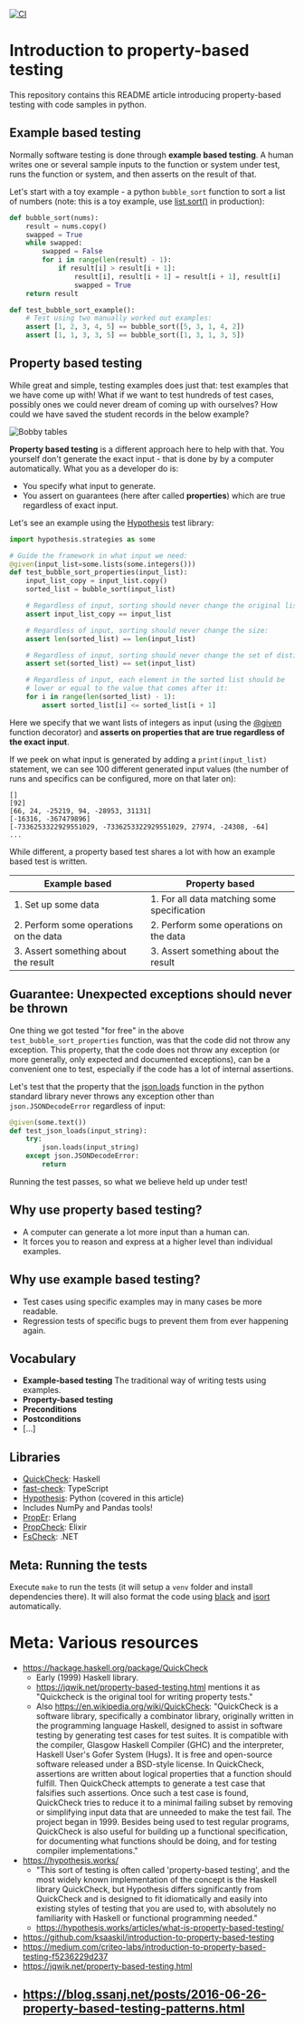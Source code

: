 [![CI](https://github.com/meeshkan/introduction-to-property-based-testing/workflows/CI/badge.svg)](https://github.com/meeshkan/introduction-to-property-based-testing/actions?query=branch%3Amaster)

# Introduction to property-based testing
This repository contains this README article introducing property-based testing with code samples in python.

## Example based testing
Normally software testing is done through **example based testing**. A human writes one or several sample inputs to the function or system under test, runs the function or system, and then asserts on the result of that.

Let's start with a toy example - a python `bubble_sort` function to sort a list of numbers (note: this is a toy example, use [list.sort()](https://docs.python.org/3/library/stdtypes.html#list.sort) in production):

```python
def bubble_sort(nums):
    result = nums.copy()
    swapped = True
    while swapped:
        swapped = False
        for i in range(len(result) - 1):
            if result[i] > result[i + 1]:
                result[i], result[i + 1] = result[i + 1], result[i]
                swapped = True
    return result

def test_bubble_sort_example():
    # Test using two manually worked out examples:
    assert [1, 2, 3, 4, 5] == bubble_sort([5, 3, 1, 4, 2])
    assert [1, 1, 3, 3, 5] == bubble_sort([1, 3, 1, 3, 5])
```

## Property based testing
While great and simple, testing examples does just that: test examples that we have come up with! What if we want to test hundreds of test cases, possibly ones we could never dream of coming up with ourselves? How could we have saved the student records in the below example?

![Bobby tables](https://imgs.xkcd.com/comics/exploits_of_a_mom.png)

**Property based testing** is a different approach here to help with that. You yourself don't generate the exact input - that is done by by a computer automatically. What you as a developer do is:

- You specify what input to generate.
- You assert on guarantees (here after called **properties**) which are true regardless of exact input.

Let's see an example using the [Hypothesis](https://hypothesis.readthedocs.io/en/latest/) test library:

```python
import hypothesis.strategies as some

# Guide the framework in what input we need:
@given(input_list=some.lists(some.integers()))
def test_bubble_sort_properties(input_list):
    input_list_copy = input_list.copy()
    sorted_list = bubble_sort(input_list)

    # Regardless of input, sorting should never change the original list:
    assert input_list_copy == input_list

    # Regardless of input, sorting should never change the size:
    assert len(sorted_list) == len(input_list)

    # Regardless of input, sorting should never change the set of distinct elements:
    assert set(sorted_list) == set(input_list)

    # Regardless of input, each element in the sorted list should be
    # lower or equal to the value that comes after it:
    for i in range(len(sorted_list) - 1):
        assert sorted_list[i] <= sorted_list[i + 1]
```

Here we specify that we want lists of integers as input (using the [@given](https://hypothesis.readthedocs.io/en/latest/details.html#hypothesis.given) function decorator) and **asserts on properties that are true regardless of the exact input**.

If we peek on what input is generated by adding a `print(input_list)` statement, we can see 100 different generated input values (the number of runs and specifics can be configured, more on that later on):

```
[]
[92]
[66, 24, -25219, 94, -28953, 31131]
[-16316, -367479896]
[-7336253322929551029, -7336253322929551029, 27974, -24308, -64]
...
```

While different, a property based test shares a lot with how an example based test is written.

| Example based                          | Property based                              |
| -------------------------------------- | ------------------------------------------- |
| 1. Set up some data                    | 1. For all data matching some specification |
| 2. Perform some operations on the data | 2. Perform some operations on the data      |
| 3. Assert something about the result   | 3. Assert something about the result        |


## Guarantee: Unexpected exceptions should never be thrown
One thing we got tested "for free" in the above `test_bubble_sort_properties` function, was that the code did not throw any exception. This property, that the code does not throw any exception (or more generally, only expected and documented exceptions), can be a convenient one to test, especially if the code has a lot of internal assertions.

Let's test that the property that the [json.loads](https://docs.python.org/3/library/json.html#json.loads) function in the python standard library never throws any exception other than `json.JSONDecodeError` regardless of input:

```python
@given(some.text())
def test_json_loads(input_string):
    try:
        json.loads(input_string)
    except json.JSONDecodeError:
        return
```

Running the test passes, so what we believe held up under test!

## Why use property based testing?
- A computer can generate a lot more input than a human can.
- It forces you to reason and express at a higher level than individual examples. 

## Why use example based testing?
- Test cases using specific examples may in many cases be more readable.
- Regression tests of specific bugs to prevent them from ever happening again.

## Vocabulary
- **Example-based testing** The traditional way of writing tests using examples.
- **Property-based testing** 
- **Preconditions**
- **Postconditions**
- [...]


## Libraries
- [QuickCheck](https://hackage.haskell.org/package/QuickCheck): Haskell
- [fast-check](https://github.com/dubzzz/fast-check): TypeScript
- [Hypothesis](https://hypothesis.readthedocs.io/en/latest/): Python (covered in this article)
- Includes NumPy and Pandas tools!
- [PropEr](https://proper-testing.github.io/): Erlang
- [PropCheck](https://github.com/alfert/propcheck): Elixir
- [FsCheck](https://fscheck.github.io/FsCheck/): .NET


## Meta: Running the tests
Execute `make` to run the tests (it will setup a `venv` folder and install dependencies there). It will also format the code using [black](https://black.readthedocs.io/en/stable/) and [isort](https://timothycrosley.github.io/isort/) automatically.

# Meta: Various resources
- https://hackage.haskell.org/package/QuickCheck
  - Early (1999) Haskell library.
  - https://jqwik.net/property-based-testing.html mentions it as "Quickcheck is the original tool for writing property tests."
  - Also https://en.wikipedia.org/wiki/QuickCheck: "QuickCheck is a software library, specifically a combinator library, originally written in the programming language Haskell, designed to assist in software testing by generating test cases for test suites. It is compatible with the compiler, Glasgow Haskell Compiler (GHC) and the interpreter, Haskell User's Gofer System (Hugs). It is free and open-source software released under a BSD-style license. In QuickCheck, assertions are written about logical properties that a function should fulfill. Then QuickCheck attempts to generate a test case that falsifies such assertions. Once such a test case is found, QuickCheck tries to reduce it to a minimal failing subset by removing or simplifying input data that are unneeded to make the test fail. The project began in 1999. Besides being used to test regular programs, QuickCheck is also useful for building up a functional specification, for documenting what functions should be doing, and for testing compiler implementations."
- https://hypothesis.works/
  - "This sort of testing is often called 'property-based testing', and the most widely known implementation of the concept is the Haskell library QuickCheck, but Hypothesis differs significantly from QuickCheck and is designed to fit idiomatically and easily into existing styles of testing that you are used to, with absolutely no familiarity with Haskell or functional programming needed."
  - https://hypothesis.works/articles/what-is-property-based-testing/
- https://github.com/ksaaskil/introduction-to-property-based-testing
- https://medium.com/criteo-labs/introduction-to-property-based-testing-f5236229d237
- https://jqwik.net/property-based-testing.html
- https://blog.ssanj.net/posts/2016-06-26-property-based-testing-patterns.html
  - 
